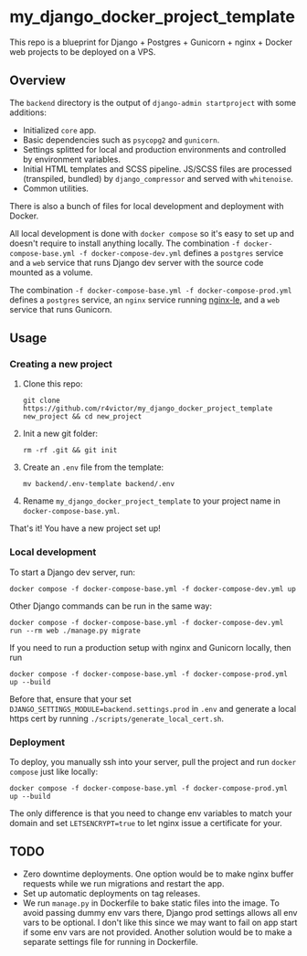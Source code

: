 # my_django_docker_project_template

This repo is a blueprint for Django + Postgres + Gunicorn + nginx + Docker web projects to be deployed on a VPS. 


## Overview

The `backend` directory is the output of `django-admin startproject` with some additions:

* Initialized `core` app.
* Basic dependencies such as `psycopg2` and `gunicorn`.
* Settings splitted for local and production environments and controlled by environment variables.
* Initial HTML templates and SCSS pipeline. JS/SCSS files are processed (transpiled, bundled) by `django_compressor` and served with `whitenoise`.
* Common utilities.

There is also a bunch of files for local development and deployment with Docker. 

All local development is done with `docker compose` so it's easy to set up and doesn't require to install anything locally. The combination `-f docker-compose-base.yml -f docker-compose-dev.yml` defines a `postgres` service and a `web` service that runs Django dev server with the source code mounted as a volume.

The combination `-f docker-compose-base.yml -f docker-compose-prod.yml` defines a `postgres` service, an `nginx` service running [nginx-le](https://github.com/nginx-le/nginx-le), and a `web` service that runs Gunicorn.


## Usage

### Creating a new project

1. Clone this repo:

    ```
    git clone https://github.com/r4victor/my_django_docker_project_template new_project && cd new_project
    ```

2. Init a new git folder:

    ```
    rm -rf .git && git init
    ```

3. Create an `.env` file from the template:

    ```
    mv backend/.env-template backend/.env 
    ```

4. Rename `my_django_docker_project_template` to your project name in `docker-compose-base.yml`.

That's it! You have a new project set up!


### Local development

To start a Django dev server, run:

```
docker compose -f docker-compose-base.yml -f docker-compose-dev.yml up
```

Other Django commands can be run in the same way:

```
docker compose -f docker-compose-base.yml -f docker-compose-dev.yml run --rm web ./manage.py migrate
```

If you need to run a production setup with nginx and Gunicorn locally, then run

```
docker compose -f docker-compose-base.yml -f docker-compose-prod.yml up --build
```

Before that, ensure that your set `DJANGO_SETTINGS_MODULE=backend.settings.prod` in `.env` and generate a local https cert by running `./scripts/generate_local_cert.sh`.


### Deployment

To deploy, you manually ssh into your server, pull the project and run `docker compose` just like locally:

```
docker compose -f docker-compose-base.yml -f docker-compose-prod.yml up --build
```

The only difference is that you need to change env variables to match your domain and set `LETSENCRYPT=true` to let nginx issue a certificate for your.


## TODO

* Zero downtime deployments. One option would be to make nginx buffer requests while we run migrations and restart the app.
* Set up automatic deployments on tag releases.
* We run `manage.py` in Dockerfile to bake static files into the image. To avoid passing dummy env vars there, Django prod settings allows all env vars to be optional. I don't like this since we may want to fail on app start if some env vars are not provided. Another solution would be to make a separate settings file for running in Dockerfile.
